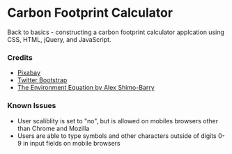 # Carbon Footprint Calculator

Back to basics - constructing a carbon footprint calculator applcation using CSS, HTML, jQuery, and JavaScript.

### Credits

* [Pixabay](https://pixabay.com/)
* [Twitter Bootstrap](http://getbootstrap.com/)
* [The Environment Equation by Alex Shimo-Barry](https://www.amazon.com/Environment-Equation-Factors-Subract-Footprint/dp/B0048ELDD2)

### Known Issues

* User scaliblity is set to "no", but is allowed on mobiles browsers other than Chrome and Mozilla
* Users are able to type symbols and other characters outside of digits 0-9 in input fields on mobile browsers
